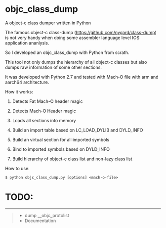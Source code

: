 # objc_class_dump



A object-c class dumper written in Python

The famous object-c class-dump (https://github.com/nygard/class-dump) is not very handy when doing some assembler language level IOS application ananlysis.

So I developed an objc_class_dump with Python from scrath.

This tool not only dumps the hierarchy of all object-c classes but also dumps raw information of some other sections.

It was developed with Python 2.7 and tested with Mach-O file with arm and aarch64 architecture.

How it works:

1. Detects Fat Mach-O header magic

2. Detects Mach-O Header magic

3. Loads all sections into memory

4. Build an import table based on LC_LOAD_DYLIB and DYLD_INFO

5. Build an virtual section for all imported symbols

6. Bind to imported symbols based on DYLD_INFO

7. Build hierarchy of object-c class list and non-lazy class list

How to use:

    $ python objc_class_dump.py [options] <mach-o-file>

# TODO:
---
> - dump __objc_protolist
> - Documentation

